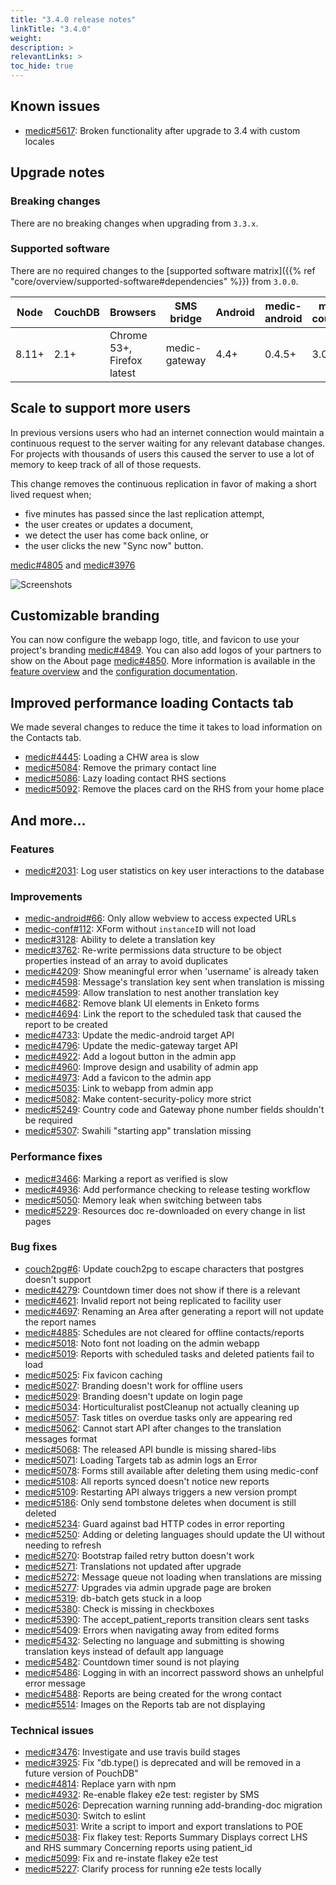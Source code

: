 ```yaml
---
title: "3.4.0 release notes"
linkTitle: "3.4.0"
weight: 
description: >
relevantLinks: >
toc_hide: true
---
```


## Known issues

- [medic#5617](https://github.com/medic/medic/issues/5617): Broken functionality after upgrade to 3.4 with custom locales

## Upgrade notes

### Breaking changes

There are no breaking changes when upgrading from `3.3.x`.

### Supported software

There are no required changes to the [supported software matrix]({{% ref "core/overview/supported-software#dependencies" %}})
 from `3.0.0`.

| Node | CouchDB | Browsers | SMS bridge | Android | medic-android | medic-couch2pg |
|----|----|----|----|----|----|---|
| 8.11+ | 2.1+ | Chrome 53+, Firefox latest | medic-gateway | 4.4+ | 0.4.5+ | 3.0+ |

## Scale to support more users

In previous versions users who had an internet connection would maintain a continuous request to the server waiting for any relevant database changes. For projects with thousands of users this caused the server to use a lot of memory to keep track of all of those requests.

This change removes the continuous replication in favor of making a short lived request when;

- five minutes has passed since the last replication attempt,
- the user creates or updates a document,
- we detect the user has come back online, or
- the user clicks the new "Sync now" button.

[medic#4805](https://github.com/medic/medic/issues/4805) and [medic#3976](https://github.com/medic/medic/issues/3976)

![Screenshots](../images/3.4.0-sync-now.png)

## Customizable branding

You can now configure the webapp logo, title, and favicon to use your project's branding [medic#4849](https://github.com/medic/medic/issues/4849). You can also add logos of your partners to show on the About page [medic#4850](https://github.com/medic/medic/issues/4850). More information is available in the [feature overview](https://github.com/medic/medic-docs/blob/master/features/webapp-branding.pdf) and the [configuration documentation](https://docs.communityhealthtoolkit.org/apps/reference/resources/).

## Improved performance loading Contacts tab

We made several changes to reduce the time it takes to load information on the Contacts tab.

- [medic#4445](https://github.com/medic/medic/issues/4445): Loading a CHW area is slow
- [medic#5084](https://github.com/medic/medic/issues/5084): Remove the primary contact line
- [medic#5086](https://github.com/medic/medic/issues/5086): Lazy loading contact RHS sections
- [medic#5092](https://github.com/medic/medic/issues/5092): Remove the places card on the RHS from your home place

## And more...

### Features

- [medic#2031](https://github.com/medic/medic/issues/2031): Log user statistics on key user interactions to the database

### Improvements

- [medic-android#66](https://github.com/medic/medic-android/issues/66): Only allow webview to access expected URLs
- [medic-conf#112](https://github.com/medic/medic-conf/issues/112): XForm without `instanceID` will not load
- [medic#3128](https://github.com/medic/medic/issues/3128): Ability to delete a translation key
- [medic#3762](https://github.com/medic/medic/issues/3762): Re-write permissions data structure to be object properties instead of an array to avoid duplicates
- [medic#4209](https://github.com/medic/medic/issues/4209): Show meaningful error when 'username' is already taken
- [medic#4598](https://github.com/medic/medic/issues/4598): Message's translation key sent when translation is missing
- [medic#4599](https://github.com/medic/medic/issues/4599): Allow translation to nest another translation key
- [medic#4682](https://github.com/medic/medic/issues/4682): Remove blank UI elements in Enketo forms
- [medic#4694](https://github.com/medic/medic/issues/4694): Link the report to the scheduled task that caused the report to be created
- [medic#4733](https://github.com/medic/medic/issues/4733): Update the medic-android target API
- [medic#4796](https://github.com/medic/medic/issues/4796): Update the medic-gateway target API
- [medic#4922](https://github.com/medic/medic/issues/4922): Add a logout button in the admin app
- [medic#4960](https://github.com/medic/medic/issues/4960): Improve design and usability of admin app
- [medic#4973](https://github.com/medic/medic/issues/4973): Add a favicon to the admin app
- [medic#5035](https://github.com/medic/medic/issues/5035): Link to webapp from admin app
- [medic#5082](https://github.com/medic/medic/issues/5082): Make content-security-policy more strict
- [medic#5249](https://github.com/medic/medic/issues/5249): Country code and Gateway phone number fields shouldn't be required
- [medic#5307](https://github.com/medic/medic/issues/5307): Swahili "starting app" translation missing

### Performance fixes

- [medic#3466](https://github.com/medic/medic/issues/3466): Marking a report as verified is slow
- [medic#4936](https://github.com/medic/medic/issues/4936): Add performance checking to release testing workflow
- [medic#5050](https://github.com/medic/medic/issues/5050): Memory leak when switching between tabs
- [medic#5229](https://github.com/medic/medic/issues/5229): Resources doc re-downloaded on every change in list pages

### Bug fixes

- [couch2pg#6](https://github.com/medic/couch2pg/issues/6): Update couch2pg to escape characters that postgres doesn't support
- [medic#4279](https://github.com/medic/medic/issues/4279): Countdown timer does not show if there is a relevant
- [medic#4621](https://github.com/medic/medic/issues/4621): Invalid report not being replicated to facility user
- [medic#4697](https://github.com/medic/medic/issues/4697): Renaming an Area after generating a report will not update the report names
- [medic#4885](https://github.com/medic/medic/issues/4885): Schedules are not cleared for offline contacts/reports
- [medic#5018](https://github.com/medic/medic/issues/5018): Noto font not loading on the admin webapp
- [medic#5019](https://github.com/medic/medic/issues/5019): Reports with scheduled tasks and deleted patients fail to load
- [medic#5025](https://github.com/medic/medic/issues/5025): Fix favicon caching
- [medic#5027](https://github.com/medic/medic/issues/5027): Branding doesn't work for offline users
- [medic#5029](https://github.com/medic/medic/issues/5029): Branding doesn't update on login page
- [medic#5034](https://github.com/medic/medic/issues/5034): Horticulturalist postCleanup not actually cleaning up
- [medic#5057](https://github.com/medic/medic/issues/5057): Task titles on overdue tasks only are appearing red
- [medic#5062](https://github.com/medic/medic/issues/5062): Cannot start API after changes to the translation messages format
- [medic#5068](https://github.com/medic/medic/issues/5068): The released API bundle is missing shared-libs
- [medic#5071](https://github.com/medic/medic/issues/5071): Loading Targets tab as admin logs an Error
- [medic#5078](https://github.com/medic/medic/issues/5078): Forms still available after deleting them using medic-conf
- [medic#5108](https://github.com/medic/medic/issues/5108): All reports synced doesn't notice new reports
- [medic#5109](https://github.com/medic/medic/issues/5109): Restarting API always triggers a new version prompt
- [medic#5186](https://github.com/medic/medic/issues/5186): Only send tombstone deletes when document is still deleted
- [medic#5234](https://github.com/medic/medic/issues/5234): Guard against bad HTTP codes in error reporting
- [medic#5250](https://github.com/medic/medic/issues/5250): Adding or deleting languages should update the UI without needing to refresh
- [medic#5270](https://github.com/medic/medic/issues/5270): Bootstrap failed retry button doesn't work
- [medic#5271](https://github.com/medic/medic/issues/5271): Translations not updated after upgrade
- [medic#5272](https://github.com/medic/medic/issues/5272): Message queue not loading when translations are missing
- [medic#5277](https://github.com/medic/medic/issues/5277): Upgrades via admin upgrade page are broken
- [medic#5319](https://github.com/medic/medic/issues/5319): db-batch gets stuck in a loop
- [medic#5380](https://github.com/medic/medic/issues/5380): Check is missing in checkboxes
- [medic#5390](https://github.com/medic/medic/issues/5390): The accept_patient_reports transition clears sent tasks
- [medic#5409](https://github.com/medic/medic/issues/5409): Errors when navigating away from edited forms
- [medic#5432](https://github.com/medic/medic/issues/5432): Selecting no language and submitting is showing translation keys instead of default app language
- [medic#5482](https://github.com/medic/medic/issues/5482): Countdown timer sound is not playing
- [medic#5486](https://github.com/medic/medic/issues/5486): Logging in with an incorrect password shows an unhelpful error message
- [medic#5488](https://github.com/medic/medic/issues/5488): Reports are being created for the wrong contact
- [medic#5514](https://github.com/medic/medic/issues/5514): Images on the Reports tab are not displaying

### Technical issues

- [medic#3476](https://github.com/medic/medic/issues/3476): Investigate and use travis build stages
- [medic#3925](https://github.com/medic/medic/issues/3925): Fix "db.type() is deprecated and will be removed in a future version of PouchDB"
- [medic#4814](https://github.com/medic/medic/issues/4814): Replace yarn with npm
- [medic#4932](https://github.com/medic/medic/issues/4932): Re-enable flakey e2e test: register by SMS
- [medic#5026](https://github.com/medic/medic/issues/5026): Deprecation warning running add-branding-doc migration
- [medic#5030](https://github.com/medic/medic/issues/5030): Switch to eslint
- [medic#5031](https://github.com/medic/medic/issues/5031): Write a script to import and export translations to POE
- [medic#5038](https://github.com/medic/medic/issues/5038): Fix flakey test: Reports Summary Displays correct LHS and RHS summary Concerning reports using patient_id
- [medic#5099](https://github.com/medic/medic/issues/5099): Fix and re-instate flakey e2e test
- [medic#5227](https://github.com/medic/medic/issues/5227): Clarify process for running e2e tests locally

